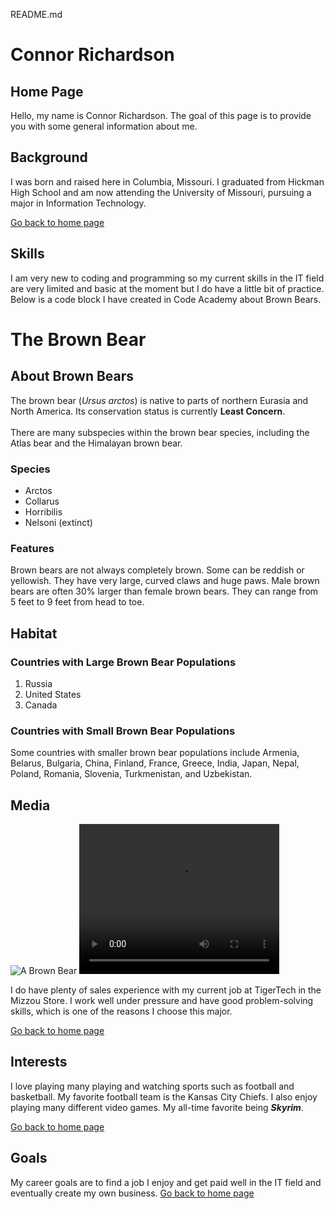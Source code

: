 README.md
# Connor Richardson
## Home Page
Hello, my name is Connor Richardson. The goal of this page is to provide you with some general information about me.

## Background
I was born and raised here in Columbia, Missouri. I graduated from Hickman High School and am now attending the University of Missouri, pursuing a major in Information Technology. 

[Go back to home page](./README.md)

## Skills
I am very new to coding and programming so my current skills in the IT field are very limited and basic at the moment but I do have a little bit of practice. Below is a code block I have created in Code Academy about Brown Bears.

<body>
  <h1>The Brown Bear</h1>
  <div id="introduction">
    <h2>About Brown Bears</h2>
    <p>The brown bear (<em>Ursus arctos</em>) is native to parts of northern Eurasia and North America. Its conservation status is currently <strong>Least Concern</strong>.<br /><br /> There are many subspecies within the brown bear species, including the Atlas bear and the Himalayan brown bear.</p>
    <h3>Species</h3>
    <ul>
      <li>Arctos</li>
      <li>Collarus</li>
      <li>Horribilis</li>
      <li>Nelsoni (extinct)</li>
    </ul>
    <h3>Features</h3>
    <p>Brown bears are not always completely brown. Some can be reddish or yellowish. They have very large, curved claws and huge paws. Male brown bears are often 30% larger than female brown bears. They can range from 5 feet to 9 feet from head to toe.</p>
  </div>
  <div id="habitat">
    <h2>Habitat</h2>
    <h3>Countries with Large Brown Bear Populations</h3>
    <ol>
      <li>Russia</li>
      <li>United States</li>
      <li>Canada</li>
    </ol>
    <h3>Countries with Small Brown Bear Populations</h3>
    <p>Some countries with smaller brown bear populations include Armenia, Belarus, Bulgaria, China, Finland, France, Greece, India, Japan, Nepal, Poland, Romania, Slovenia, Turkmenistan, and Uzbekistan.</p>
  </div>
  <div id="media">
    <h2>Media</h2>
    <img src="https://content.codecademy.com/courses/web-101/web101-image_brownbear.jpg" alt="A Brown Bear"/>
    <video src="https://content.codecademy.com/courses/freelance-1/unit-1/lesson-2/htmlcss1-vid_brown-bear.mp4" width=320 height=240 controls> Video not supported
    </video>
  </div>
</body>

I do have plenty of sales experience with my current job at TigerTech in the Mizzou Store. I work well under pressure and have good problem-solving skills, which is one of the reasons I choose this major.

[Go back to home page](./README.md)

## Interests
I love playing many playing and watching sports such as football and basketball. My favorite football team is the Kansas City Chiefs. I also enjoy playing many different video games. My all-time favorite being **_Skyrim_**. 

[Go back to home page](./README.md)

## Goals
My career goals are to find a job I enjoy and get paid well in the IT field and eventually create my own business.
[Go back to home page](./README.md)
